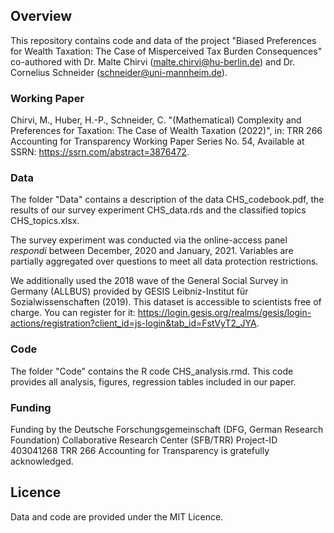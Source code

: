 ## Overview

This repository contains code and data of the project "Biased Preferences for Wealth Taxation: The Case of Misperceived Tax Burden Consequences" co-authored with Dr. Malte Chirvi (malte.chirvi@hu-berlin.de) and Dr. Cornelius Schneider (schneider@uni-mannheim.de).

### Working Paper

Chirvi, M., Huber, H.-P., Schneider, C. "(Mathematical) Complexity and Preferences for Taxation: The Case of Wealth Taxation (2022)", in: TRR 266 Accounting for Transparency Working Paper Series No. 54, Available at SSRN: https://ssrn.com/abstract=3876472. 

### Data

The folder "Data" contains a description of the data CHS_codebook.pdf, the results of our survey experiment CHS_data.rds and the classified topics CHS_topics.xlsx. 

The survey experiment was conducted via the online-access panel *respondi* between December, 2020 and January, 2021. Variables are partially aggregated over questions to meet all data protection restrictions.

We additionally used the 2018 wave of the General Social Survey in Germany (ALLBUS) provided by GESIS Leibniz-Institut für Sozialwissenschaften (2019). This dataset is accessible to scientists free of charge. You can register for it: https://login.gesis.org/realms/gesis/login-actions/registration?client_id=js-login&tab_id=FstVyT2_JYA.

### Code

The folder "Code" contains the R code CHS_analysis.rmd. This code provides all analysis, figures, regression tables included in our paper.

### Funding

Funding by the Deutsche Forschungsgemeinschaft (DFG, German Research Foundation) Collaborative Research Center (SFB/TRR) Project-ID 403041268 TRR 266 Accounting for Transparency is gratefully acknowledged.

## Licence

Data and code are provided under the MIT Licence.
